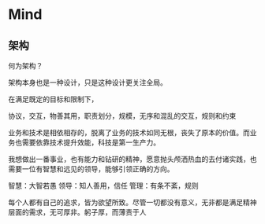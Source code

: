 # Mind

## 架构

何为架构？

架构本身也是一种设计，只是这种设计更关注全局。

在满足既定的目标和限制下，

协议，交互，物善其用，职责划分，规模，无序和混乱的交互，规则和约束

业务和技术是相依相存的，脱离了业务的技术如同无根，丧失了原本的价值。而业务也需要依靠技术提升效能，科技是第一生产力。

我想做出一番事业，也有能力和钻研的精神，愿意抛头颅洒热血的去付诸实践，也需要一位有智慧和远见的领导，能够引领正确的方向。

智慧：大智若愚
领导：知人善用，信任
管理：有条不紊，规则

每个人都有自己的追求，皆为欲望所致。尽管一切都没有意义，无非都是满足精神层面的需求，无可厚非。躬子厚，而薄责于人